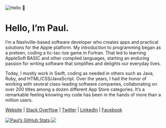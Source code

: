 ![Hello 👋](https://i.imgur.com/zXRhnrt.png)

Hello, I’m Paul.
===

I’m a Nashville-based software developer who creates apps and practical solutions for the Apple platform. My introduction to programming began as a preteen, coding a tic-tac-toe game in Fortran. That led to learning AppleSoft BASIC and other compiled languages, starting an enduring passion for writing software that simplifies and delights our everyday lives.

Today, I mostly work in Swift, coding as needed in others such as Java, Ruby, and HTML/CSS/JavaScript. Over the years, I had the honor of working with several class-leading software companies, collaborating on over 200 titles among a dozen different App Store categories. It’s a remarkable feeling knowing my code has been in the hands of more than a million users.

[Website](https://adams.io) | [Stack Overflow](https://stackoverflow.com/story/pkadams67) | [Twitter](https://www.twitter.com/pkadams67) | [LinkedIn](https://www.linkedin.com/in/pkadams67) | [Facebook](http://facebook.com/pkadams67)

<a href="https://github.com/pkadams67/pkadams67">
  <img align="center" src="https://github-readme-stats.vercel.app/api?username=pkadams67&show_icons=true&line_height=27&count_private=true&title_color= 555555&text_color= 555555&icon_color= 555555&bg_color= #555555" alt="Paul’s GitHub Stats"/>
</a>

<a href="https://github.com/pkadams67/pkadams67">
  <img align="center" src="https://github-readme-stats.vercel.app/api/top-langs/?username=pkadams67&hide=java,html&title_color= 555555&text_color= 555555&icon_color= 555555&bg_color= #555555" />
</a>
